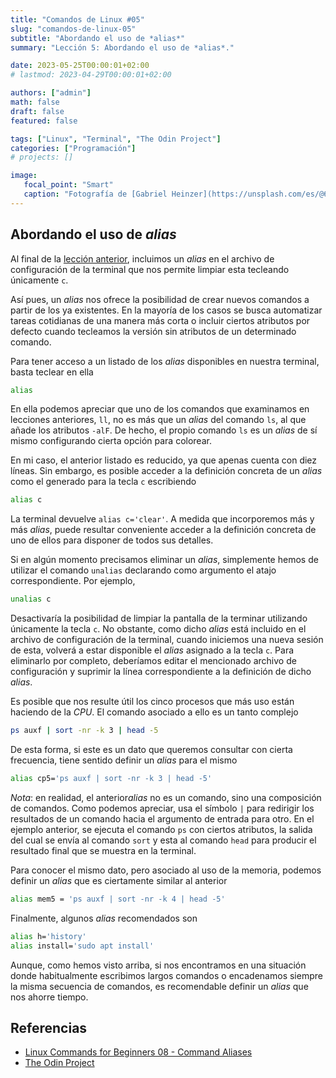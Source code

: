 ```yaml
---
title: "Comandos de Linux #05"
slug: "comandos-de-linux-05"
subtitle: "Abordando el uso de *alias*"
summary: "Lección 5: Abordando el uso de *alias*."

date: 2023-05-25T00:00:01+02:00
# lastmod: 2023-04-29T00:00:01+02:00

authors: ["admin"]
math: false
draft: false
featured: false

tags: ["Linux", "Terminal", "The Odin Project"]
categories: ["Programación"]
# projects: []

image:
   focal_point: "Smart"
   caption: "Fotografía de [Gabriel Heinzer](https://unsplash.com/es/@6heinz3r), disponible en [Unsplash](https://unsplash.com/es/fotos/4Mw7nkQDByk)."
---
```


## Abordando el uso de *alias*

Al final de la [lección anterior](/2023/05/24/comandos-de-linux-04/), incluimos un *alias* en el archivo de configuración de la terminal que nos permite limpiar esta tecleando únicamente `c`.

Así pues, un *alias* nos ofrece la posibilidad de crear nuevos comandos a partir de los ya existentes. En la mayoría de los casos se busca automatizar tareas cotidianas de una manera más corta o incluir ciertos atributos por defecto cuando tecleamos la versión sin atributos de un determinado comando.

Para tener acceso a un listado de los *alias* disponibles en nuestra terminal, basta teclear en ella

```bash
alias
```

En ella podemos apreciar que uno de los comandos que examinamos en lecciones anteriores, `ll`, no es más que un *alias* del comando `ls`, al que añade los atributos `-alF`. De hecho, el propio comando `ls` es un *alias* de sí mismo configurando cierta opción para colorear.

En mi caso, el anterior listado es reducido, ya que apenas cuenta con diez líneas. Sin embargo, es posible acceder a la definición concreta de un *alias* como el generado para la tecla `c` escribiendo

```bash
alias c
```

La terminal devuelve `alias c='clear'`. A medida que incorporemos más y más *alias*, puede resultar conveniente acceder a la definición concreta de uno de ellos para disponer de todos sus detalles.

Si en algún momento precisamos eliminar un *alias*, simplemente hemos de utilizar el comando `unalias` declarando como argumento el atajo correspondiente. Por ejemplo,

```bash
unalias c
```

Desactivaría la posibilidad de limpiar la pantalla de la terminar utilizando únicamente la tecla `c`. No obstante, como dicho *alias* está incluido en el archivo de configuración de la terminal, cuando iniciemos una nueva sesión de esta, volverá a estar disponible el *alias* asignado a la tecla `c`. Para eliminarlo por completo, deberíamos editar el mencionado archivo de configuración y suprimir la línea correspondiente a la definición de dicho *alias*.

Es posible que nos resulte útil los cinco procesos que más uso están haciendo de la *CPU*. El comando asociado a ello es un tanto complejo

```bash
ps auxf | sort -nr -k 3 | head -5
```

De esta forma, si este es un dato que queremos consultar con cierta frecuencia, tiene sentido definir un *alias* para el mismo

```bash
alias cp5='ps auxf | sort -nr -k 3 | head -5'
```

*Nota*: en realidad, el anterior*alias* no es un comando, sino una composición de comandos. Como podemos apreciar, usa el símbolo `|` para redirigir los resultados de un comando hacia el argumento de entrada para otro. En el ejemplo anterior, se ejecuta el comando `ps` con ciertos atributos, la salida del cual se envía al comando `sort` y esta al comando `head` para producir el resultado final que se muestra en la terminal.

Para conocer el mismo dato, pero asociado al uso de la memoria, podemos definir un *alias* que es ciertamente similar al anterior

```bash
alias mem5 = 'ps auxf | sort -nr -k 4 | head -5'
```

Finalmente, algunos *alias* recomendados son

```bash
alias h='history'
alias install='sudo apt install'
```

Aunque, como hemos visto arriba, si nos encontramos en una situación donde habitualmente escribimos largos comandos o encadenamos siempre la misma secuencia de comandos, es recomendable definir un *alias* que nos ahorre tiempo.

## Referencias

- [Linux Commands for Beginners 08 - Command Aliases](https://youtu.be/ehKAIWJWI8Y)
- [The Odin Project](https://www.theodinproject.com/)

